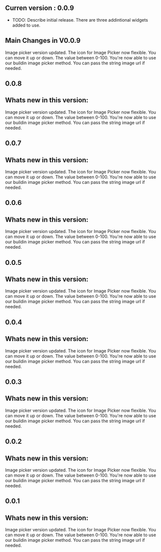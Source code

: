 ## Curren version : 0.0.9

* TODO: Describe initial release.
There are three addintional widgets added to use.

## Main Changes in V0.0.9
Image picker version updated. The icon for Image Picker now flexible. You can move it up or down. The value between 0-100. You're now able to use our buildin image picker method. You can pass the string image url if needed.

## 0.0.8

## Whats new in this version:
Image picker version updated. The icon for Image Picker now flexible. You can move it up or down. The value between 0-100. You're now able to use our buildin image picker method. You can pass the string image url if needed.
## 0.0.7

## Whats new in this version:
Image picker version updated. The icon for Image Picker now flexible. You can move it up or down. The value between 0-100. You're now able to use our buildin image picker method. You can pass the string image url if needed.

## 0.0.6

## Whats new in this version:
Image picker version updated. The icon for Image Picker now flexible. You can move it up or down. The value between 0-100. You're now able to use our buildin image picker method. You can pass the string image url if needed.

## 0.0.5

## Whats new in this version:
Image picker version updated. The icon for Image Picker now flexible. You can move it up or down. The value between 0-100. You're now able to use our buildin image picker method. You can pass the string image url if needed.

## 0.0.4

## Whats new in this version:
Image picker version updated. The icon for Image Picker now flexible. You can move it up or down. The value between 0-100. You're now able to use our buildin image picker method. You can pass the string image url if needed.
## 0.0.3

## Whats new in this version:
Image picker version updated. The icon for Image Picker now flexible. You can move it up or down. The value between 0-100. You're now able to use our buildin image picker method. You can pass the string image url if needed.
## 0.0.2

## Whats new in this version:
Image picker version updated. The icon for Image Picker now flexible. You can move it up or down. The value between 0-100. You're now able to use our buildin image picker method. You can pass the string image url if needed.

## 0.0.1

## Whats new in this version:
Image picker version updated. The icon for Image Picker now flexible. You can move it up or down. The value between 0-100. You're now able to use our buildin image picker method. You can pass the string image url if needed.
